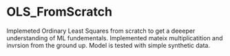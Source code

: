 # OLS_FromScratch
Implemeted Ordinary Least Squares from scratch to get a deeeper understanding of ML fundementals. Implemented mateix multiplicatition and invrsion from the ground up. Model is tested with simple synthetic data.
